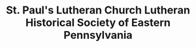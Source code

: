 ---
layout: repo
title: "St. Paul's Lutheran Church Lutheran Historical Society of Eastern Pennsylvania"
id: 13067
permalink: repos/13067/
---